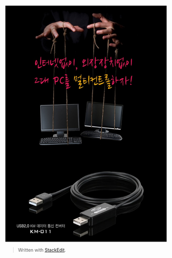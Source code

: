 ![KM-011](https://github.com/pyramidmine/blog/blob/master/KM-011.jpg)

> Written with [StackEdit](https://stackedit.io/).
<!--stackedit_data:
eyJwcm9wZXJ0aWVzIjoidGl0bGU6ICdVU0IgRGF0YSBMaW5rIE
NhYmxlOiBLTS0wMTEnXG50YWdzOiBVU0IgQ2FibGVcbmNhdGVn
b3JpZXM6IEhhcmR3YXJlXG4iLCJoaXN0b3J5IjpbODg3NTQ3OT
QzLC0xMjI0NzE5NDAwLDEyODIwNzA3NF19
-->